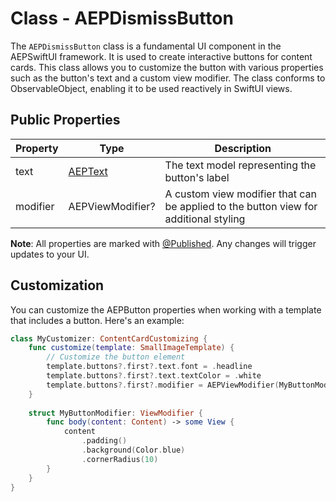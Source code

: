 # Class - AEPDismissButton

The `AEPDismissButton` class is a fundamental UI component in the AEPSwiftUI framework. It is used to create interactive buttons for content cards. This class allows you to customize the button with various properties such as the button's text and a custom view modifier. The class conforms to ObservableObject, enabling it to be used reactively in SwiftUI views.

## Public Properties

| Property |	Type |	Description |
| --- | --- | --- |
| text | [AEPText](aeptext.md) |	The text model representing the button's label |
| modifier |	AEPViewModifier? |	A custom view modifier that can be applied to the button view for additional styling |

**Note**: All properties are marked with [@Published](https://developer.apple.com/documentation/combine/published). Any changes will trigger updates to your UI.

## Customization

You can customize the AEPButton properties when working with a template that includes a button. Here's an example:

```swift
class MyCustomizer: ContentCardCustomizing {
    func customize(template: SmallImageTemplate) {
        // Customize the button element
        template.buttons?.first?.text.font = .headline
        template.buttons?.first?.text.textColor = .white
        template.buttons?.first?.modifier = AEPViewModifier(MyButtonModifier())
    }
    
    struct MyButtonModifier: ViewModifier {
        func body(content: Content) -> some View {
            content
                .padding()
                .background(Color.blue)
                .cornerRadius(10)
        }
    }
}
```